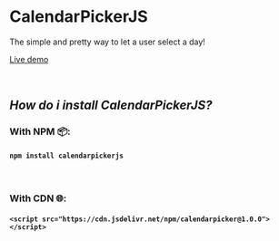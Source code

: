 # CalendarPickerJS

The simple and pretty way to let a user select a day!

[Live demo](https://mathiaspicker.com/CalendarPickerJS)

&nbsp;

## **_How do i install CalendarPickerJS?_**

### With NPM 📦:

#### `npm install calendarpickerjs`

&nbsp;

### With CDN 🌐:

#### `<script src="https://cdn.jsdelivr.net/npm/calendarpicker@1.0.0"></script>`
